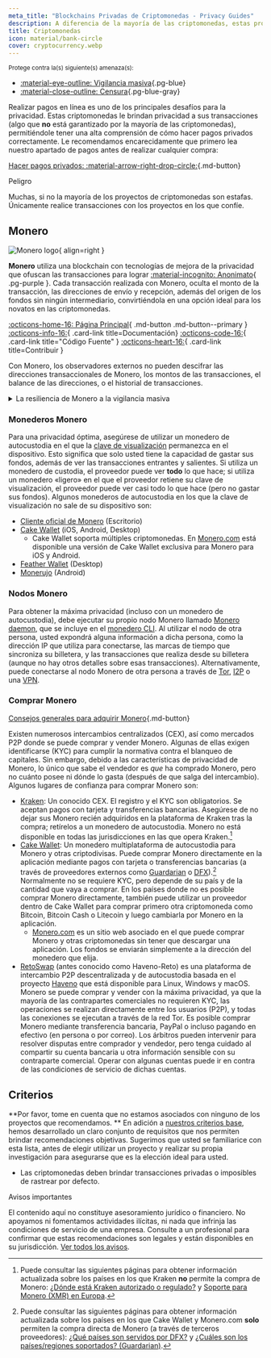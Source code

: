 ```yaml
---
meta_title: "Blockchains Privadas de Criptomonedas - Privacy Guides"
description: A diferencia de la mayoría de las criptomonedas, estas proporcionan privacidad en las transacciones por defecto. Monero es nuestra mejor opción para ocultar la información de las transacciones.
title: Criptomonedas
icon: material/bank-circle
cover: cryptocurrency.webp
---
```


<small>Protege contra la(s) siguiente(s) amenaza(s):</small>

- [:material-eye-outline: Vigilancia masiva](basics/common-threats.md#mass-surveillance-programs ""){.pg-blue}
- [:material-close-outline: Censura](basics/common-threats.md#avoiding-censorship ""){.pg-blue-gray}

Realizar pagos en línea es uno de los principales desafíos para la privacidad. Estas criptomonedas le brindan privacidad a sus transacciones (algo que **no** está garantizado por la mayoría de las criptomonedas), permitiéndole tener una alta comprensión de cómo hacer pagos privados correctamente. Le recomendamos encarecidamente que primero lea nuestro apartado de pagos antes de realizar cualquier compra:

[Hacer pagos privados: :material-arrow-right-drop-circle:](advanced/payments.md ""){.md-button}

<div class="admonition danger" markdown>
<p class="admonition-title">Peligro</p>

Muchas, si no la mayoría de los proyectos de criptomonedas son estafas. Únicamente realice transacciones con los proyectos en los que confíe.

</div>

## Monero

<div class="admonition recommendation" markdown>

![Monero logo](assets/img/cryptocurrency/monero.svg){ align=right }

**Monero** utiliza una blockchain con tecnologías de mejora de la privacidad que ofuscan las transacciones para lograr [:material-incognito: Anonimato](basics/common-threats.md#anonymity-vs-privacy){ .pg-purple }. Cada transacción realizada con Monero, oculta el monto de la transacción, las direcciones de envío y recepción, además del origen de los fondos sin ningún intermediario, convirtiéndola en una opción ideal para los novatos en las criptomonedas.

[:octicons-home-16: Página Principal](https://getmonero.org){ .md-button .md-button--primary }
[:octicons-info-16:](https://getmonero.org/resources/user-guides){ .card-link title=Documentación}
[:octicons-code-16:](https://github.com/monero-project/monero){ .card-link title="Código Fuente" }
[:octicons-heart-16:](https://getmonero.org/get-started/contributing){ .card-link title=Contribuir }

</details>

</div>

Con Monero, los observadores externos no pueden descifrar las direcciones transaccionales de Monero, los montos de las transacciones, el balance de las direcciones, o el historial de transacciones.

<details class="info" markdown>
<summary>La resiliencia de Monero a la vigilancia masiva</summary>

En agosto de 2021, CipherTrace [anunció](https://web.archive.org/web/20240223224846/https://ciphertrace.com/enhanced-monero-tracing) capacidades mejoradas de rastreo de Monero para agencias gubernamentales. Publicaciones públicas muestran cómo la Red de Ejecución de Delitos Financieros del Departamento de Tesorería del Gobierno de los Estados Unidos [licenció](https://sam.gov/opp/d12cbe9afbb94ca68006d0f006d355ac/view) el módulo CipherTrace de Monero a finales de 2022.

La privacidad del gráfico transaccional de Monero está limitada por sus firmas de anillo relativamente pequeñas, especialmente contra ataques dirigidos. Las características de privacidad de Monero también han sido [cuestionadas](https://web.archive.org/web/20180331203053/https://wired.com/story/monero-privacy) por algunos investigadores de seguridad, y una serie de vulnerabilidades graves han sido encontradas y corregidas en el pasado, haciendo que las reclamaciones de organizaciones como CipherTrace no están descartadas. Mientras es poco probable que las herramientas de vigilancia masiva de Monero existan como lo hacen para Bitcoin y otras, es seguro que las herramientas de rastreo ayudan en las investigaciones dirigidas.

En última instancia, Monero es el principal candidato para una criptomoneda amigable con la privacidad, pero sus argumentos de privacidad **no** han sido definitivamente comprobados de una manera u otra. Más tiempo e investigación es requerida para encontrar los puntos donde Monero es lo suficientemente resistente a los ataques como para proporcionar la privacidad adecuada.

</details>

### Monederos Monero

Para una privacidad óptima, asegúrese de utilizar un monedero de autocustodia en el que la [clave de visualización](https://getmonero.org/resources/moneropedia/viewkey.html) permanezca en el dispositivo. Esto significa que solo usted tiene la capacidad de gastar sus fondos, además de ver las transacciones entrantes y salientes. Si utiliza un monedero de custodia, el proveedor puede ver **todo** lo que hace; si utiliza un monedero «ligero» en el que el proveedor retiene su clave de visualización, el proveedor puede ver casi todo lo que hace (pero no gastar sus fondos). Algunos monederos de autocustodia en los que la clave de visualización no sale de su dispositivo son:

- [Cliente oficial de Monero](https://getmonero.org/downloads) (Escritorio)
- [Cake Wallet](https://cakewallet.com) (iOS, Android, Desktop)
    - Cake Wallet soporta múltiples criptomonedas. En [Monero.com](https://monero.com) está disponible una versión de Cake Wallet exclusiva para Monero para iOS y Android.
- [Feather Wallet](https://featherwallet.org) (Desktop)
- [Monerujo](https://monerujo.io) (Android)

### Nodos Monero

Para obtener la máxima privacidad (incluso con un monedero de autocustodia), debe ejecutar su propio nodo Monero llamado [Monero daemon](https://docs.getmonero.org/interacting/monerod-reference), que se incluye en el [monedero CLI](https://getmonero.org/downloads/#cli). Al utilizar el nodo de otra persona, usted expondrá alguna información a dicha persona, como la dirección IP que utiliza para conectarse, las marcas de tiempo que sincroniza su billetera, y las transacciones que realiza desde su billetera (aunque no hay otros detalles sobre esas transacciones). Alternativamente, puede conectarse al nodo Monero de otra persona a través de [Tor](alternative-networks.md#tor), [I2P](alternative-networks.md#i2p-the-invisible-internet-project) o una [VPN](vpn.md).

### Comprar Monero

[Consejos generales para adquirir Monero](advanced/payments.md#acquisition ""){.md-button}

Existen numerosos intercambios centralizados (CEX), así como mercados P2P donde se puede comprar y vender Monero. Algunas de ellas exigen identificarse (KYC) para cumplir la normativa contra el blanqueo de capitales. Sin embargo, debido a las características de privacidad de Monero, lo único que sabe el vendedor es *que* ha comprado Monero, pero no cuánto posee ni dónde lo gasta (después de que salga del intercambio). Algunos lugares de confianza para comprar Monero son:

- [Kraken](https://kraken.com): Un conocido CEX. El registro y el KYC son obligatorios. Se aceptan pagos con tarjeta y transferencias bancarias. Asegúrese de no dejar sus Monero recién adquiridos en la plataforma de Kraken tras la compra; retírelos a un monedero de autocustodia. Monero no está disponible en todas las jurisdicciones en las que opera Kraken.[^1]
- [Cake Wallet](https://cakewallet.com): Un monedero multiplataforma de autocustodia para Monero y otras criptodivisas. Puede comprar Monero directamente en la aplicación mediante pagos con tarjeta o transferencias bancarias (a través de proveedores externos como [Guardarian](https://guardarian.com) o [DFX](https://dfx.swiss)).[^2] Normalmente no se requiere KYC, pero depende de su país y de la cantidad que vaya a comprar. En los países donde no es posible comprar Monero directamente, también puede utilizar un proveedor dentro de Cake Wallet para comprar primero otra criptomoneda como Bitcoin, Bitcoin Cash o Litecoin y luego cambiarla por Monero en la aplicación.
    - [Monero.com](https://monero.com) es un sitio web asociado en el que puede comprar Monero y otras criptomonedas sin tener que descargar una aplicación. Los fondos se enviarán simplemente a la dirección del monedero que elija.
- [RetoSwap](https://retoswap.com) (antes conocido como Haveno-Reto) es una plataforma de intercambio P2P descentralizada y de autocustodia basada en el proyecto [Haveno](https://haveno.exchange) que está disponible para Linux, Windows y macOS. Monero se puede comprar y vender con la máxima privacidad, ya que la mayoría de las contrapartes comerciales no requieren KYC, las operaciones se realizan directamente entre los usuarios (P2P), y todas las conexiones se ejecutan a través de la red Tor. Es posible comprar Monero mediante transferencia bancaria, PayPal o incluso pagando en efectivo (en persona o por correo). Los árbitros pueden intervenir para resolver disputas entre comprador y vendedor, pero tenga cuidado al compartir su cuenta bancaria u otra información sensible con su contraparte comercial. Operar con algunas cuentas puede ir en contra de las condiciones de servicio de dichas cuentas.

## Criterios

**Por favor, tome en cuenta que no estamos asociados con ninguno de los proyectos que recomendamos. ** En adición a [nuestros criterios base](about/criteria.md), hemos desarrollado un claro conjunto de requisitos que nos permiten brindar recomendaciones objetivas. Sugerimos que usted se familiarice con esta lista, antes de elegir utilizar un proyecto y realizar su propia investigación para asegurarse que es la elección ideal para usted.

- Las criptomonedas deben brindar transacciones privadas o imposibles de rastrear por defecto.

<div class="admonition tip" markdown>
<p class="admonition-title">Avisos importantes</p>

El contenido aquí no constituye asesoramiento jurídico o financiero. No apoyamos ni fomentamos actividades ilícitas, ni nada que infrinja las condiciones de servicio de una empresa. Consulte a un profesional para confirmar que estas recomendaciones son legales y están disponibles en su jurisdicción. [Ver todos los avisos](about/notices.md).

</div>

[^1]: Puede consultar las siguientes páginas para obtener información actualizada sobre los países en los que Kraken **no** permite la compra de Monero: [¿Dónde está Kraken autorizado o regulado?](https://support.kraken.com/hc/en-us/articles/where-is-kraken-licensed-or-regulated) y [Soporte para Monero (XMR) en Europa](https://support.kraken.com/hc/en-us/articles/support-for-monero-xmr-in-europe).
[^2]: Puede consultar las siguientes páginas para obtener información actualizada sobre los países en los que Cake Wallet y Monero.com **solo** permiten la compra directa de Monero (a través de terceros proveedores): [¿Qué países son servidos por DFX?](https://docs.dfx.swiss/en/faq.html#which-countries-are-served-by-dfx) y [¿Cuáles son los países/regiones soportados? (Guardarian)](https://guardarian.freshdesk.com/support/solutions/articles/80001151826-what-are-the-supported-countries-regions).
